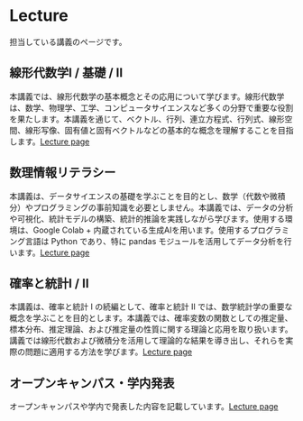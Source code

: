 # Lecture
担当している講義のページです。

## 線形代数学I / 基礎 / II
本講義では、線形代数学の基本概念とその応用について学びます。線形代数学は、数学、物理学、工学、コンピュータサイエンスなど多くの分野で重要な役割を果たします。本講義を通じて、ベクトル、行列、連立方程式、行列式、線形空間、線形写像、固有値と固有ベクトルなどの基本的な概念を理解することを目指します。[Lecture page](./LA/index.md)

## 数理情報リテラシー
本講義は、データサイエンスの基礎を学ぶことを目的とし、数学（代数や微積分）やプログラミングの事前知識を必要としません。本講義では、データの分析や可視化、統計モデルの構築、統計的推論を実践しながら学びます。使用する環境は、Google Colab + 内蔵されている生成AIを用います。使用するプログラミング言語は Python であり、特に pandas モジュールを活用してデータ分析を行います。[Lecture page](./SIWS/index.md)

## 確率と統計I / II
本講義は、確率と統計 I の続編として、確率と統計 II では、数学統計学の重要な概念を学ぶことを目的とします。本講義では、確率変数の関数としての推定量、標本分布、推定理論、および推定量の性質に関する理論と応用を取り扱います。講義では線形代数および微積分を活用して理論的な結果を導き出し、それらを実際の問題に適用する方法を学びます。[Lecture page](./SP/index.md)

## オープンキャンパス・学内発表
オープンキャンパスや学内で発表した内容を記載しています。[Lecture page](./OC/index.md)